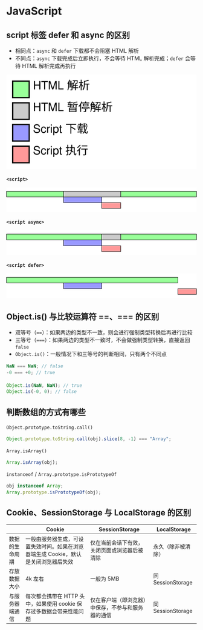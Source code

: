 # JavaScript

## script 标签 defer 和 async 的区别

- 相同点：`async` 和 `defer` 下载都不会阻塞 HTML 解析
- 不同点：`async` 下载完成后立即执行，不会等待 HTML 解析完成；`defer` 会等待 HTML 解析完成再执行

![](./images/javascript/legend.svg)

**`<script>`**

![script](./images/javascript/script.svg)

**`<script async>`**

![script async](./images/javascript/script-async.svg)

**`<script defer>`**

![script defer](./images/javascript/script-defer.svg)

## Object.is() 与比较运算符 ==、=== 的区别

- 双等号（`==`）：如果两边的类型不一致，则会进行强制类型转换后再进行比较
- 三等号（`===`）：如果两边的类型不一致时，不会做强制类型转换，直接返回 `false`
- `Object.is()`：一般情况下和三等号的判断相同，只有两个不同点

```js
NaN === NaN; // false
-0 === +0; // true

Object.is(NaN, NaN); // true
Object.is(-0, 0); // false
```

## 判断数组的方式有哪些

`Object.prototype.toString.call()`

```js
Object.prototype.toString.call(obj).slice(8, -1) === "Array";
```

`Array.isArray()`

```js
Array.isArray(obj);
```

`instanceof` / `Array.prototype.isPrototypeOf`

```js
obj instanceof Array;
Array.prototype.isPrototypeOf(obj);
```

## Cookie、SessionStorage 与 LocalStorage 的区别

|                | Cookie                                                                              | SessionStorage                                     | LocalStorage       |
| -------------- | ----------------------------------------------------------------------------------- | -------------------------------------------------- | ------------------ |
| 数据的生命周期 | 一般由服务器生成，可设置失效时间。如果在浏览器端生成 Cookie，默认是关闭浏览器后失效 | 仅在当前会话下有效，关闭页面或浏览器后被清除       | 永久（除非被清除） |
| 存放数据大小   | 4k 左右                                                                             | 一般为 5MB                                         | 同 SessionStorage  |
| 与服务器端通信 | 每次都会携带在 HTTP 头中，如果使用 cookie 保存过多数据会带来性能问题                | 仅在客户端（即浏览器）中保存，不参与和服务器的通信 | 同 SessionStorage  |
